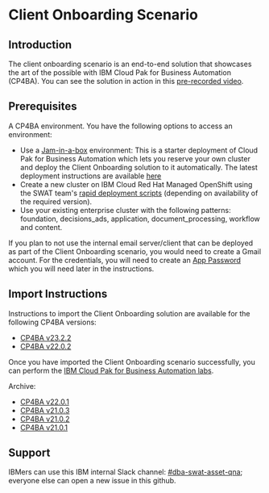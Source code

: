 # Client Onboarding Scenario

## Introduction

The client onboarding scenario is an end-to-end solution that showcases the art of the possible with IBM Cloud Pak for Business Automation (CP4BA). You can see the solution in action in this [pre-recorded video](http://ibm.biz/cp4ba-overview-video).

## Prerequisites

A CP4BA environment. You have the following options to access an environment:
- Use a [Jam-in-a-box](https://techzone.ibm.com/collection/jam-in-a-box-for-business-automation) environment: This is a starter deployment of Cloud Pak for Business Automation which lets you reserve your own cluster and deploy the Client Onboarding solution to it automatically. The latest deployment instructions are available [here](https://raw.githubusercontent.com/Munafuddin/cp4ba-client-onboarding-scenario/blob/main/23.2.2/DeployingClientOnboarding2301.md)
- Create a new cluster on IBM Cloud Red Hat Managed OpenShift using the SWAT team's [rapid deployment scripts](https://github.com/IBM/cp4ba-rapid-deployment) (depending on availability of the required version).
- Use your existing enterprise cluster with the following patterns: foundation, decisions_ads, application, document_processing, workflow and content.

If you plan to not use the internal email server/client that can be deployed as part of the Client Onboarding scenario, you would need to create a Gmail account. For the credentials, you will need to create an [App Password](https://support.google.com/accounts/answer/185833?hl=en) which you will need later in the instructions.

## Import Instructions

Instructions to import the Client Onboarding solution are available for the following CP4BA versions:

- [CP4BA v23.2.2](https://raw.githubusercontent.com/Munafuddin/cp4ba-client-onboarding-scenario/blob/main/23.2.2/DeployingClientOnboarding2301.md)
- [CP4BA v22.0.2](https://raw.githubusercontent.com/Munafuddin/cp4ba-client-onboarding-scenario/blob/main/22.0.2/DeployingClientOnboarding2202.md)

Once you have imported the Client Onboarding scenario successfully, you can perform the [IBM Cloud Pak for Business Automation labs](https://github.com/IBM/cp4ba-labs).



Archive:

- [CP4BA v22.0.1](/22.0.1)
- [CP4BA v21.0.3](/21.0.3)
- [CP4BA v21.0.2](/21.0.2)
- [CP4BA v21.0.1](/21.0.1)

## Support

IBMers can use this IBM internal Slack channel: [#dba-swat-asset-qna](**https://ibm-cloud.slack.com/archives/C026TD1SGCA**); everyone else can open a new issue in this github. 



